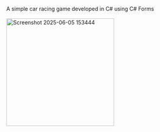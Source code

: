 A simple car racing game developed in C# using C# Forms <br/> <br/>
<img width="283" alt="Screenshot 2025-06-05 153444" src="https://github.com/user-attachments/assets/c129f253-8af1-4b16-b4cf-1e01b766144f" />
